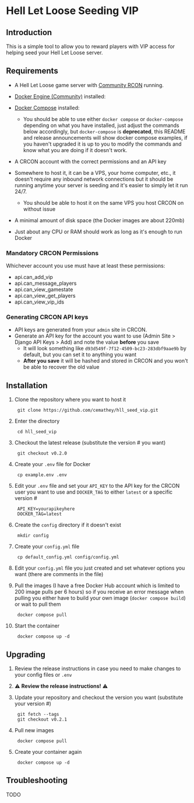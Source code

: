 # Hell Let Loose Seeding VIP

## Introduction

This is a simple tool to allow you to reward players with VIP access for helping seed your Hell Let Loose server.

## Requirements

- A Hell Let Loose game server with [Community RCON](https://github.com/MarechJ/hll_rcon_tool/) running.
- [Docker Engine (Community)](https://docs.docker.com/engine/install/ ) installed: 
- [Docker Compose](https://docs.docker.com/compose/install/) installed: 
  - You should be able to use either `docker compose` or `docker-compose` depending on what you have installed, just adjust the commands below accordingly, but `docker-compose` is **deprecated**, this README and release announcements will show docker compose examples, if you haven't upgraded it is up to you to modify the commands and know what you are doing if it doesn't work.

- A CRCON account with the correct permissions and an API key
- Somewhere to host it, it can be a VPS, your home computer, etc., it doesn't require any inbound network connections but it should be running anytime your server is seeding and it's easier to simply let it run 24/7.
  - You should be able to host it on the same VPS you host CRCON on without issue
- A minimal amount of disk space (the Docker images are about 220mb)
- Just about any CPU or RAM should work as long as it's enough to run Docker

### Mandatory CRCON Permissions
Whichever account you use must have at least these permissions:
- api.can_add_vip
- api.can_message_players
- api.can_view_gamestate
- api.can_view_get_players
- api.can_view_vip_ids

### Generating CRCON API keys

- API keys are generated from your `admin` site in CRCON.
- Generate an API key for the account you want to use (Admin Site > Django API Keys > Add) and note the value **before** you save
  - It will look something like `d93d549f-7f12-4509-bc23-283dbf9aae9b` by default, but you can set it to anything you want
  - **After you save** it will be hashed and stored in CRCON and you won't be able to recover the old value

## Installation
1. Clone the repository where you want to host it

        git clone https://github.com/cemathey/hll_seed_vip.git

2. Enter the directory

        cd hll_seed_vip

3. Checkout the latest release (substitute the version # you want)

        git checkout v0.2.0

3. Create your `.env` file for Docker

        cp example.env .env

4. Edit your `.env` file and set your `API_KEY` to the API key for the CRCON user you want to use and `DOCKER_TAG` to either `latest` or a specific version #

        API_KEY=yourapikeyhere
        DOCKER_TAG=latest

5. Create the `config` directory if it doesn't exist

        mkdir config

6. Create your `config.yml` file

        cp default_config.yml config/config.yml

7. Edit your `config.yml` file you just created and set whatever options you want (there are comments in the file)

8. Pull the images (I have a free Docker Hub account which is limited to 200 image pulls per 6 hours) so if you receive an error message when pulling you either have to build your own image (`docker compose build`) or wait to pull them

        docker compose pull

9. Start the container

        docker compose up -d

## Upgrading

1. Review the release instructions in case you need to make changes to your config files or `.env`
2. ⚠️ **Review the release instructions!** ⚠️
3. Update your repository and checkout the version you want (substitute your version #)

        git fetch --tags
        git checkout v0.2.1

4. Pull new images

        docker compose pull

5. Create your container again

        docker compose up -d

## Troubleshooting

TODO